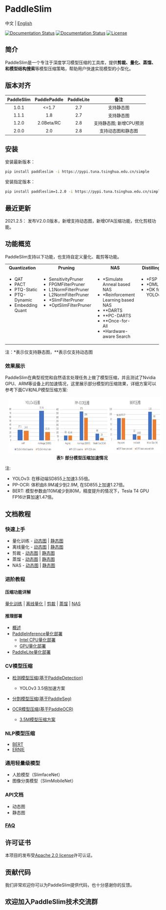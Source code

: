 # PaddleSlim

中文 | [English](README_en.md)

[![Documentation Status](https://img.shields.io/badge/docs-latest-brightgreen.svg?style=flat)](https://paddleslim.readthedocs.io/en/latest/)
[![Documentation Status](https://img.shields.io/badge/中文文档-最新-brightgreen.svg)](https://paddleslim.readthedocs.io/zh_CN/latest/)
[![License](https://img.shields.io/badge/license-Apache%202-blue.svg)](LICENSE)

## 简介

PaddleSlim是一个专注于深度学习模型压缩的工具库，提供**剪裁、量化、蒸馏、和模型结构搜索**等模型压缩策略，帮助用户快速实现模型的小型化。

## 版本对齐

|  PaddleSlim   | PaddlePaddle   | PaddleLite    | 备注        |
| :-----------: | :------------: | :------------:| :----------:|
| 1.0.1         | <=1.7          |       2.7     | 支持静态图  |
| 1.1.1         | 1.8            |       2.7     | 支持静态图  |
| 1.2.0         | 2.0Beta/RC     |       2.8     | 支持静态图; 新增CPU预测 |
| 2.0.0         | 2.0            |       2.8     | 支持动态图和静态图  |


## 安装

安装最新版本：
```bash
pip install paddleslim -i https://pypi.tuna.tsinghua.edu.cn/simple
```

安装指定版本：
```bash
pip install paddleslim=1.2.0 -i https://pypi.tuna.tsinghua.edu.cn/simple
```

## 最近更新

2021.2.5： 发布V2.0.0版本，新增支持动态图，新增OFA压缩功能，优化剪枝功能。

## 功能概览

PaddleSlim支持以下功能，也支持自定义量化、裁剪等功能。
<table>
<tr align="center" valign="bottom">
  <th>Quantization</th>
  <th>Pruning</th>
  <th>NAS</th>
  <th>Distilling</th>
</tr>
<tr valign="top">
  <td>
    <ul>
      <li>QAT</li>
      <li>PACT</li>
      <li>PTQ-Static</li>
      <li>PTQ-Dynamic</li>
      <li>Embedding Quant</li>
    </ul>
  </td>
  <td>
    <ul>
      <li>SensitivityPruner</li>
      <li>FPGMFilterPruner</li>
      <li>L1NormFilterPruner</li>
      <li>L2NormFilterPruner</li>
      <li>*SlimFilterPruner</li>
      <li>*OptSlimFilterPruner</li>
    </ul>
  </td>
  <td>
    <ul>
      <li>*Simulate Anneal based NAS</li>
      <li>*Reinforcement Learning based NAS</li>
      <li>**DARTS</li>
      <li>**PC-DARTS</li>
      <li>**Once-for-All</li>
      <li>*Hardware-aware Search</li>
    </ul>
  </td>

  <td>
    <ul>
      <li>*FSP</li>
      <li>*DML</li>
      <li>*DK for YOLOv3</li>
    </ul>
  </td>
</tr>
</table>

注：*表示仅支持静态图，**表示仅支持动态图

### 效果展示

PaddleSlim在典型视觉和自然语言处理任务上做了模型压缩，并且测试了Nvidia GPU、ARM等设备上的加速情况，这里展示部分模型的压缩效果，详细方案可以参考下面CV和NLP模型压缩方案:

<p align="center">
<img src="docs/images/benchmark.png" height=185 width=849 hspace='10'/> <br />
<strong>表1: 部分模型压缩加速情况</strong>
</p>

注:
- YOLOv3: 在移动端SD855上加速3.55倍。
- PP-OCR: 体积由8.9M减少到2.9M, 在SD855上加速1.27倍。
- BERT: 模型参数由110M减少到80M，精度提升的情况下，Tesla T4 GPU FP16计算加速1.47倍。

## 文档教程

### 快速上手

- 量化训练 - [动态图]() | [静态图]()
- 离线量化 - [动态图]() | [静态图]()
- 剪裁 - [动态图]() | [静态图]()
- 蒸馏 - [动态图]() | [静态图]()
- NAS - [动态图]() | [静态图]()

### 进阶教程

#### 压缩功能详解

[量化训练]() | [离线量化]() | [剪裁]() | [蒸馏]() | [NAS]()

#### 推理部署

- [概述]()
- [PaddleInference量化部署]()
  - [Intel CPU量化部署]()
  - [GPU量化部署]()
- [PaddleLite量化部署]()

### CV模型压缩

- [检测模型压缩(基于PaddleDetection)]()
  - YOLOv3 3.5倍加速方案

- [分割模型压缩(基于PaddleSeg)]()

- [OCR模型压缩(基于PaddleOCR)]()
  - [3.5M模型压缩方案]()

### NLP模型压缩

- [BERT]()
- [ERNIE]()

### 通用轻量级模型

- 人脸模型（SlimfaceNet）
- 图像分类模型（SlimMobileNet）

### API文档

- 动态图
- 静态图

### [FAQ]()

## 许可证书

本项目的发布受[Apache 2.0 license](https://github.com/PaddlePaddle/PaddleSlim/blob/develop/LICENSE)许可认证。

## 贡献代码

我们非常欢迎你可以为PaddleSlim提供代码，也十分感谢你的反馈。

## 欢迎加入PaddleSlim技术交流群
